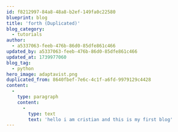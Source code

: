 ```yaml
---
id: f8212997-84a8-48a8-b2ef-149fa0c22580
blueprint: blog
title: 'forth (Duplicated)'
blog_category:
  - tutorials
author:
  - a5337063-feeb-476b-86d0-85dfe861c466
updated_by: a5337063-feeb-476b-86d0-85dfe861c466
updated_at: 1739977060
blog_tag:
  - python
hero_image: adaptavist.png
duplicated_from: 8640fbef-7e6c-4c1f-a6fd-9979129c4428
content:
  -
    type: paragraph
    content:
      -
        type: text
        text: 'hello i am cristian and this is my first blog'
---
```

